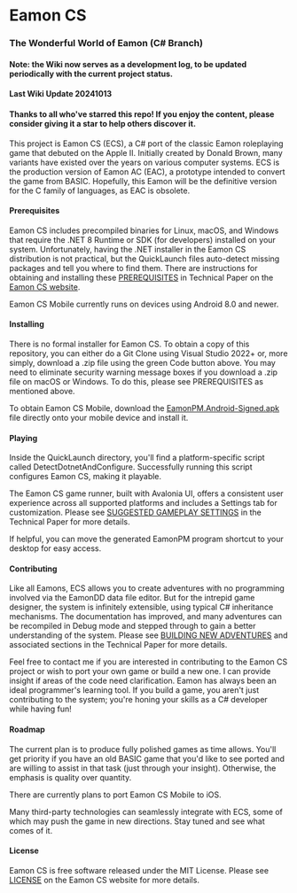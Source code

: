 # Eamon CS
### The Wonderful World of Eamon (C# Branch)

#### Note: the Wiki now serves as a development log, to be updated periodically with the current project status.

#### Last Wiki Update 20241013

#### Thanks to all who've starred this repo!  If you enjoy the content, please consider giving it a star to help others discover it.

This project is Eamon CS (ECS), a C# port of the classic Eamon roleplaying game that debuted on the Apple II.  Initially created by Donald Brown, many variants have existed over the years on various computer systems.  ECS is the production version of Eamon AC (EAC), a prototype intended to convert the game from BASIC.  Hopefully, this Eamon will be the definitive version for the C family of languages, as EAC is obsolete.

#### Prerequisites

Eamon CS includes precompiled binaries for Linux, macOS, and Windows that require the .NET 8 Runtime or SDK (for developers) installed on your system.  Unfortunately, having the .NET installer in the Eamon CS distribution is not practical, but the QuickLaunch files auto-detect missing packages and tell you where to find them.  There are instructions for obtaining and installing these [PREREQUISITES](https://TheRealEamonCS.github.io/pages/TechnicalPaper/TechnicalPaper.html#ECSTP2) in Technical Paper on the [Eamon CS website](https://TheRealEamonCS.github.io).

Eamon CS Mobile currently runs on devices using Android 8.0 and newer.

#### Installing

There is no formal installer for Eamon CS.  To obtain a copy of this repository, you can either do a Git Clone using Visual Studio 2022+ or, more simply, download a .zip file using the green Code button above.  You may need to eliminate security warning message boxes if you download a .zip file on macOS or Windows.  To do this, please see PREREQUISITES as mentioned above.

To obtain Eamon CS Mobile, download the [EamonPM.Android-Signed.apk](https://github.com/TheRealEamonCS/Eamon-CS-Misc/tree/master/System/Bin) file directly onto your mobile device and install it.

#### Playing

Inside the QuickLaunch directory, you'll find a platform-specific script called DetectDotnetAndConfigure.  Successfully running this script configures Eamon CS, making it playable. 

The Eamon CS game runner, built with Avalonia UI, offers a consistent user experience across all supported platforms and includes a Settings tab for customization.  Please see [SUGGESTED GAMEPLAY SETTINGS](https://TheRealEamonCS.github.io/pages/TechnicalPaper/TechnicalPaper.html#ECSTP6) in the Technical Paper for more details.

If helpful, you can move the generated EamonPM program shortcut to your desktop for easy access.

#### Contributing

Like all Eamons, ECS allows you to create adventures with no programming involved via the EamonDD data file editor.  But for the intrepid game designer, the system is infinitely extensible, using typical C# inheritance mechanisms.  The documentation has improved, and many adventures can be recompiled in Debug mode and stepped through to gain a better understanding of the system.  Please see [BUILDING NEW ADVENTURES](https://TheRealEamonCS.github.io/pages/TechnicalPaper/TechnicalPaper.html#ECSTP10) and associated sections in the Technical Paper for more details.

Feel free to contact me if you are interested in contributing to the Eamon CS project or wish to port your own game or build a new one.  I can provide insight if areas of the code need clarification.  Eamon has always been an ideal programmer's learning tool.  If you build a game, you aren't just contributing to the system; you're honing your skills as a C# developer while having fun!

#### Roadmap

The current plan is to produce fully polished games as time allows.  You'll get priority if you have an old BASIC game that you'd like to see ported and are willing to assist in that task (just through your insight).  Otherwise, the emphasis is quality over quantity.

There are currently plans to port Eamon CS Mobile to iOS.

Many third-party technologies can seamlessly integrate with ECS, some of which may push the game in new directions.  Stay tuned and see what comes of it.

#### License

Eamon CS is free software released under the MIT License.  Please see [LICENSE](https://TheRealEamonCS.github.io/pages/LICENSE.html) on the Eamon CS website for more details.

